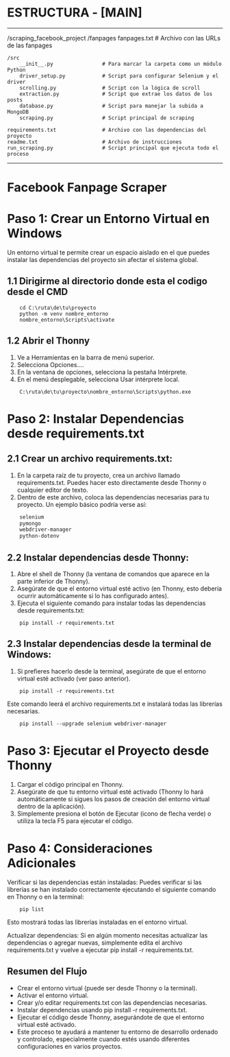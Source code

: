 # ESTRUCTURA - [MAIN]
----------------------------------------
/scraping_facebook_project
	/fanpages
		fanpages.txt               # Archivo con las URLs de las fanpages

	/src
		__init__.py                # Para marcar la carpeta como un módulo Python
		driver_setup.py            # Script para configurar Selenium y el driver
		scrolling.py               # Script con la lógica de scroll
		extraction.py              # Script que extrae los datos de los posts
		database.py                # Script para manejar la subida a MongoDB
		scraping.py                # Script principal de scraping

	requirements.txt               # Archivo con las dependencias del proyecto
	readme.txt                     # Archivo de instrucciones
	run_scraping.py                # Script principal que ejecuta todo el proceso


----------------------------------------
# Facebook Fanpage Scraper

# Paso 1: Crear un Entorno Virtual en Windows
Un entorno virtual te permite crear un espacio aislado en el que puedes instalar las dependencias del proyecto sin afectar el sistema global.
## 1.1 Dirigirme al directorio donde esta el codigo desde el CMD 
``` Ruta
	cd C:\ruta\de\tu\proyecto
	python -m venv nombre_entorno
	nombre_entorno\Scripts\activate
```
## 1.2 Abrir el Thonny
1. Ve a Herramientas en la barra de menú superior.
2. Selecciona Opciones....
3. En la ventana de opciones, selecciona la pestaña Intérprete.
4. En el menú desplegable, selecciona Usar intérprete local.
```Comando
	C:\ruta\de\tu\proyecto\nombre_entorno\Scripts\python.exe
```

# Paso 2: Instalar Dependencias desde requirements.txt
## 2.1 Crear un archivo requirements.txt:
1. En la carpeta raíz de tu proyecto, crea un archivo llamado requirements.txt. Puedes hacer esto directamente desde Thonny o cualquier editor de texto.
2. Dentro de este archivo, coloca las dependencias necesarias para tu proyecto. Un ejemplo básico podría verse así:
```requirements.txt
	selenium
	pymongo
	webdriver-manager
	python-dotenv
```
## 2.2 Instalar dependencias desde Thonny:
1. Abre el shell de Thonny (la ventana de comandos que aparece en la parte inferior de Thonny).
2. Asegúrate de que el entorno virtual esté activo (en Thonny, esto debería ocurrir automáticamente si lo has configurado antes).
3. Ejecuta el siguiente comando para instalar todas las dependencias desde requirements.txt:

```Codigo para instalar dependencias 
	pip install -r requirements.txt
```
## 2.3 Instalar dependencias desde la terminal de Windows:
1. Si prefieres hacerlo desde la terminal, asegúrate de que el entorno virtual esté activado (ver paso anterior).
```Ejecuta el comando:
	pip install -r requirements.txt
```
Este comando leerá el archivo requirements.txt e instalará todas las librerías necesarias.
```Actualizar el driver
	pip install --upgrade selenium webdriver-manager
```
# Paso 3: Ejecutar el Proyecto desde Thonny
1. Cargar el código principal en Thonny.
2. Asegúrate de que tu entorno virtual esté activado (Thonny lo hará automáticamente si sigues los pasos de creación del entorno virtual dentro de la aplicación).
3. Simplemente presiona el botón de Ejecutar (icono de flecha verde) o utiliza la tecla F5 para ejecutar el código.

# Paso 4: Consideraciones Adicionales
Verificar si las dependencias están instaladas: Puedes verificar si las librerías se han instalado correctamente ejecutando el siguiente comando en Thonny o en la terminal:
```Listado 
	pip list
```
Esto mostrará todas las librerías instaladas en el entorno virtual.

Actualizar dependencias: Si en algún momento necesitas actualizar las dependencias o agregar nuevas, simplemente edita el archivo requirements.txt y vuelve a ejecutar pip install -r requirements.txt.

## Resumen del Flujo
- Crear el entorno virtual (puede ser desde Thonny o la terminal).
- Activar el entorno virtual.
- Crear y/o editar requirements.txt con las dependencias necesarias.
- Instalar dependencias usando pip install -r requirements.txt.
- Ejecutar el código desde Thonny, asegurándote de que el entorno virtual esté activado.
- Este proceso te ayudará a mantener tu entorno de desarrollo ordenado y controlado, especialmente cuando estés usando diferentes
configuraciones en varios proyectos.

